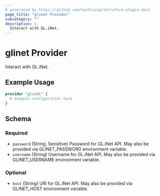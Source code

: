 ```yaml
---
# generated by https://github.com/hashicorp/terraform-plugin-docs
page_title: "glinet Provider"
subcategory: ""
description: |-
  Interact with GL.iNet.
---
```


# glinet Provider

Interact with GL.iNet.

## Example Usage

```terraform
provider "glinet" {
  # example configuration here
}
```

<!-- schema generated by tfplugindocs -->
## Schema

### Required

- `password` (String, Sensitive) Password for GL.iNet API. May also be provided via GLINET_PASSWORD environment variable.
- `username` (String) Username for GL.iNet API. May also be provided via GLINET_USERNAME environment variable.

### Optional

- `host` (String) URI for GL.iNet API. May also be provided via GLINET_HOST environment variable.
